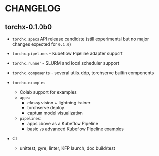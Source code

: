 # CHANGELOG

## torchx-0.1.0b0

* `torchx.specs` API release candidate
  (still experimental but no major changes expected for `0.1.0`)

* `torchx.pipelines` - Kubeflow Pipeline adapter support
* `torchx.runner` - SLURM and local scheduler support
* `torchx.components` - several utils, ddp, torchserve builtin components
* `torchx.examples`
   * Colab support for examples
   * `apps`:
     * classy vision + lightning trainer
     * torchserve deploy
     * captum model visualization
   * `pipelines`:
     * apps above as a Kubeflow Pipeline
     * basic vs advanced Kubeflow Pipeline examples
* CI
  * unittest, pyre, linter, KFP launch, doc build/test
